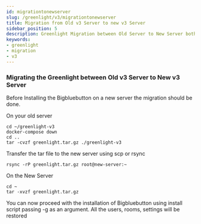 ```yaml
---
id: migrationtonewserver
slug: /greenlight/v3/migrationtonewserver
title: Migration from Old v3 Server to new v3 Server
sidebar_position: 5
description: Greenlight Migration between Old Server to New Server both running v3
keywords:
- greenlight
- migration
- v3
---
```



### Migrating the Greenlight between Old v3 Server to New v3 Server

Before Installing the Bigbluebutton on a new server the migration should be done.

On your old server
```
cd ~/greenlight-v3
docker-compose down
cd ..
tar -cvzf greenlight.tar.gz ./greenlight-v3
```

Transfer the tar file to the new server using scp or rsync
```
rsync -rP greenlight.tar.gz root@new-server:~
```

On the New Server
```
cd ~
tar -xvzf greenlight.tar.gz
```
You can now proceed with the installation of Bigbluebutton using install script passing -g as an argument. All the users, rooms, settings will be restored

